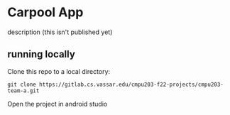 # Carpool App
description (this isn't published yet)

## running locally
Clone this repo to a local directory: 

```
git clone https://gitlab.cs.vassar.edu/cmpu203-f22-projects/cmpu203-team-a.git
```

Open the project in android studio